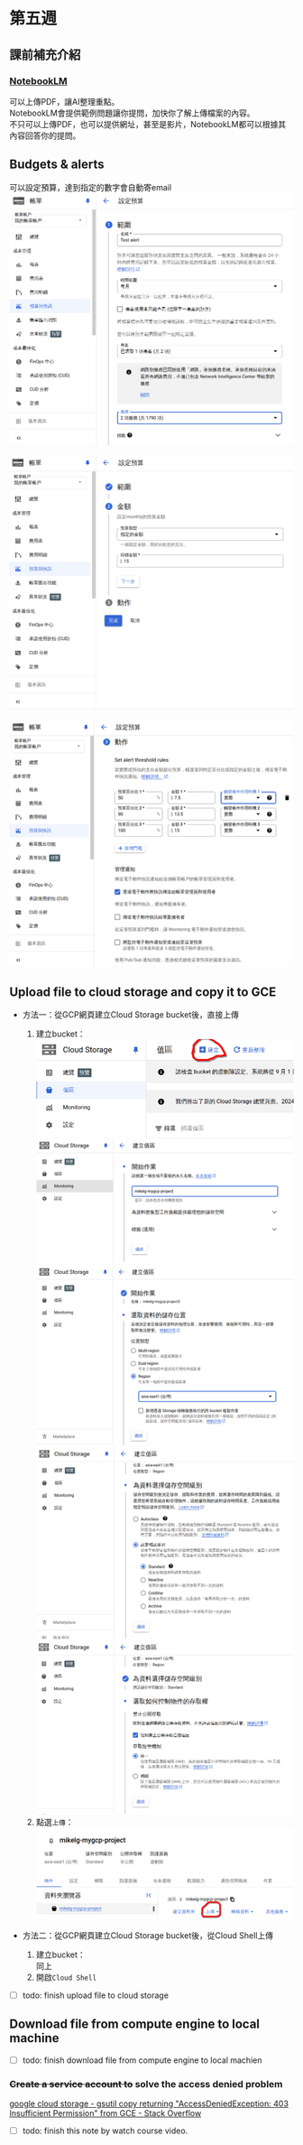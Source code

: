 # 第五週

## 課前補充介紹

### [NotebookLM](https://notebooklm.google/)

可以上傳PDF，讓AI整理重點。<br>
NotebookLM會提供範例問題讓你提問，加快你了解上傳檔案的內容。<br>
不只可以上傳PDF，也可以提供網址，甚至是影片，NotebookLM都可以根據其內容回答你的提問。

## Budgets & alerts
可以設定預算，達到指定的數字會自動寄email<br>
![](src/linux-2024100801.png)

![](src/linux-2024100802.png)

![](src/linux-2024100803.png)

## Upload file to cloud storage and copy it to GCE

* 方法一：從GCP網頁建立Cloud Storage bucket後，直接上傳
    1. 建立bucket：<br>
    ![](src/linux-2024100804.png)<br>
    ![](src/linux-2024100805.png)<br>
    ![](src/linux-2024100806.png)<br>
    ![](src/linux-2024100807.png)<br>
    ![](src/linux-2024100808.png)<br>
    2. 點選`上傳`：<br>
    ![](src/linux-2024100809.png)<br>

* 方法二：從GCP網頁建立Cloud Storage bucket後，從Cloud Shell上傳
    1. 建立bucket：<br>
    同上<br>
    2. 開啟`Cloud Shell`<br>

- [ ] todo: finish upload file to cloud storage


## Download file from compute engine to local machine

- [ ] todo: finish download file from compute engine to local machien

### ~~Create a service account to~~ solve the access denied problem
[google cloud storage - gsutil copy returning "AccessDeniedException: 403 Insufficient Permission" from GCE - Stack Overflow](https://stackoverflow.com/questions/27275063/gsutil-copy-returning-accessdeniedexception-403-insufficient-permission-from)

- [ ] todo: finish this note by watch course video.

